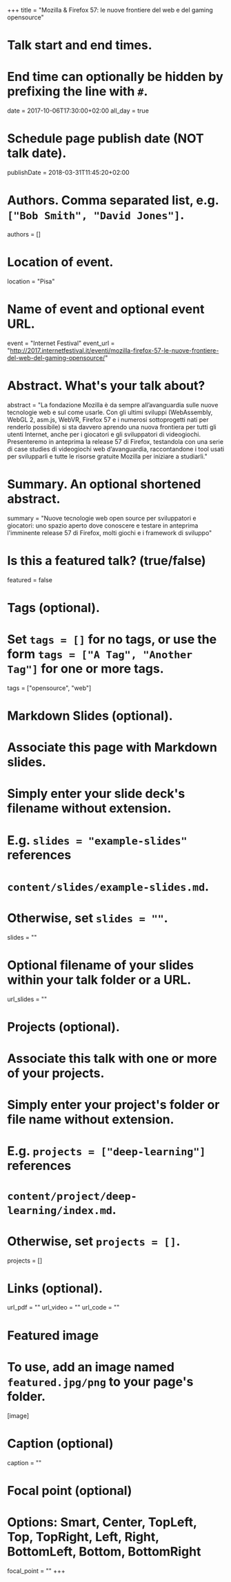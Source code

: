 +++
title = "Mozilla & Firefox 57: le nuove frontiere del web e del gaming opensource"

# Talk start and end times.
#   End time can optionally be hidden by prefixing the line with `#`.
date = 2017-10-06T17:30:00+02:00
all_day = true

# Schedule page publish date (NOT talk date).
publishDate = 2018-03-31T11:45:20+02:00

# Authors. Comma separated list, e.g. `["Bob Smith", "David Jones"]`.
authors = []

# Location of event.
location = "Pisa"

# Name of event and optional event URL.
event = "Internet Festival"
event_url = "http://2017.internetfestival.it/eventi/mozilla-firefox-57-le-nuove-frontiere-del-web-del-gaming-opensource/"

# Abstract. What's your talk about?
abstract = "La fondazione Mozilla è da sempre all’avanguardia sulle nuove tecnologie web e sul come usarle. Con gli ultimi sviluppi (WebAssembly, WebGL 2, asm.js, WebVR, Firefox 57 e i numerosi sottoprogetti nati per renderlo possibile) si sta davvero aprendo una nuova frontiera per tutti gli utenti Internet, anche per i giocatori e gli sviluppatori di videogiochi. Presenteremo in anteprima la release 57 di Firefox, testandola con una serie di case studies di videogiochi web d’avanguardia, raccontandone i tool usati per svilupparli e tutte le risorse gratuite Mozilla per iniziare a studiarli."

# Summary. An optional shortened abstract.
summary = "Nuove tecnologie web open source per sviluppatori e giocatori: uno spazio aperto dove conoscere e testare in anteprima l'imminente release 57 di Firefox, molti giochi e i framework di sviluppo"

# Is this a featured talk? (true/false)
featured = false

# Tags (optional).
#   Set `tags = []` for no tags, or use the form `tags = ["A Tag", "Another Tag"]` for one or more tags.
tags = ["opensource", "web"]

# Markdown Slides (optional).
#   Associate this page with Markdown slides.
#   Simply enter your slide deck's filename without extension.
#   E.g. `slides = "example-slides"` references 
#   `content/slides/example-slides.md`.
#   Otherwise, set `slides = ""`.
slides = ""

# Optional filename of your slides within your talk folder or a URL.
url_slides = ""

# Projects (optional).
#   Associate this talk with one or more of your projects.
#   Simply enter your project's folder or file name without extension.
#   E.g. `projects = ["deep-learning"]` references 
#   `content/project/deep-learning/index.md`.
#   Otherwise, set `projects = []`.
projects = []

# Links (optional).
url_pdf = ""
url_video = ""
url_code = ""

# Featured image
# To use, add an image named `featured.jpg/png` to your page's folder. 
[image]
  # Caption (optional)
  caption = ""

  # Focal point (optional)
  # Options: Smart, Center, TopLeft, Top, TopRight, Left, Right, BottomLeft, Bottom, BottomRight
  focal_point = ""
+++
